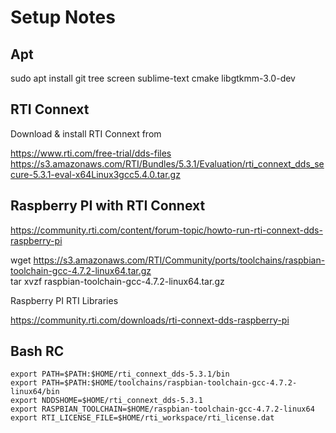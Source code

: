 

# Setup Notes


## Apt

sudo apt install git tree screen sublime-text cmake libgtkmm-3.0-dev


## RTI Connext

Download & install RTI Connext from 

https://www.rti.com/free-trial/dds-files  
https://s3.amazonaws.com/RTI/Bundles/5.3.1/Evaluation/rti_connext_dds_secure-5.3.1-eval-x64Linux3gcc5.4.0.tar.gz


## Raspberry PI with RTI Connext

https://community.rti.com/content/forum-topic/howto-run-rti-connext-dds-raspberry-pi

wget https://s3.amazonaws.com/RTI/Community/ports/toolchains/raspbian-toolchain-gcc-4.7.2-linux64.tar.gz  
tar xvzf raspbian-toolchain-gcc-4.7.2-linux64.tar.gz

Raspberry PI RTI Libraries

https://community.rti.com/downloads/rti-connext-dds-raspberry-pi

## Bash RC

    export PATH=$PATH:$HOME/rti_connext_dds-5.3.1/bin
    export PATH=$PATH:$HOME/toolchains/raspbian-toolchain-gcc-4.7.2-linux64/bin
    export NDDSHOME=$HOME/rti_connext_dds-5.3.1
    export RASPBIAN_TOOLCHAIN=$HOME/raspbian-toolchain-gcc-4.7.2-linux64
    export RTI_LICENSE_FILE=$HOME/rti_workspace/rti_license.dat

